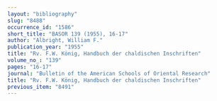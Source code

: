 ```yaml
---
layout: "bibliography"
slug: "8488"
occurrence_id: "1586"
short_title: "BASOR 139 (1955), 16-17"
author: "Albright, William F."
publication_year: "1955"
title: "Rv. F.W. König, Handbuch der chaldischen Inschriften"
volume_no_: "139"
pages: "16-17"
journal: "Bulletin of the American Schools of Oriental Research"
title: "Rv. F.W. König, Handbuch der chaldischen Inschriften"
previous_item: "8491"
---
```

